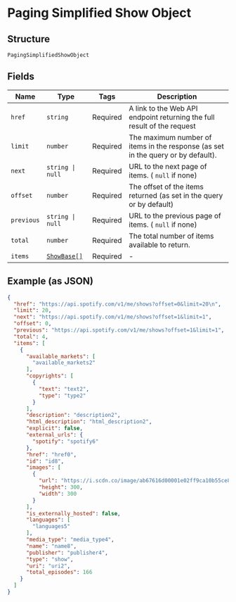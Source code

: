 
# Paging Simplified Show Object

## Structure

`PagingSimplifiedShowObject`

## Fields

| Name | Type | Tags | Description |
|  --- | --- | --- | --- |
| `href` | `string` | Required | A link to the Web API endpoint returning the full result of the request |
| `limit` | `number` | Required | The maximum number of items in the response (as set in the query or by default). |
| `next` | `string \| null` | Required | URL to the next page of items. ( `null` if none) |
| `offset` | `number` | Required | The offset of the items returned (as set in the query or by default) |
| `previous` | `string \| null` | Required | URL to the previous page of items. ( `null` if none) |
| `total` | `number` | Required | The total number of items available to return. |
| `items` | [`ShowBase[]`](../../doc/models/show-base.md) | Required | - |

## Example (as JSON)

```json
{
  "href": "https://api.spotify.com/v1/me/shows?offset=0&limit=20\n",
  "limit": 20,
  "next": "https://api.spotify.com/v1/me/shows?offset=1&limit=1",
  "offset": 0,
  "previous": "https://api.spotify.com/v1/me/shows?offset=1&limit=1",
  "total": 4,
  "items": [
    {
      "available_markets": [
        "available_markets2"
      ],
      "copyrights": [
        {
          "text": "text2",
          "type": "type2"
        }
      ],
      "description": "description2",
      "html_description": "html_description2",
      "explicit": false,
      "external_urls": {
        "spotify": "spotify6"
      },
      "href": "href0",
      "id": "id8",
      "images": [
        {
          "url": "https://i.scdn.co/image/ab67616d00001e02ff9ca10b55ce82ae553c8228\n",
          "height": 300,
          "width": 300
        }
      ],
      "is_externally_hosted": false,
      "languages": [
        "languages5"
      ],
      "media_type": "media_type4",
      "name": "name8",
      "publisher": "publisher4",
      "type": "show",
      "uri": "uri2",
      "total_episodes": 166
    }
  ]
}
```

